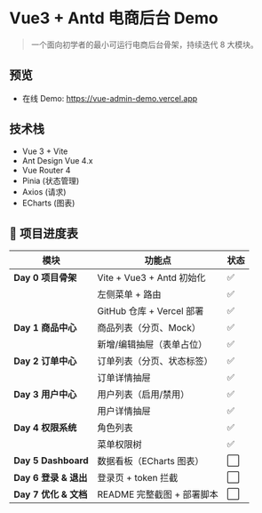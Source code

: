 # Vue3 + Antd 电商后台 Demo

> 一个面向初学者的最小可运行电商后台骨架，持续迭代 8 大模块。

## 预览
- 在线 Demo: https://vue-admin-demo.vercel.app  

## 技术栈
- Vue 3 + Vite
- Ant Design Vue 4.x
- Vue Router 4
- Pinia (状态管理)
- Axios (请求)
- ECharts (图表)

## 🚀 项目进度表

| 模块 | 功能点 | 状态 |
|---|---|---|
| **Day 0 项目骨架** | Vite + Vue3 + Antd 初始化 | ✅ |
| | 左侧菜单 + 路由 | ✅ |
| | GitHub 仓库 + Vercel 部署 | ✅ |
| **Day 1 商品中心** | 商品列表（分页、Mock） | ✅ |
| | 新增/编辑抽屉（表单占位） | ✅ |
| **Day 2 订单中心** | 订单列表（分页、状态标签） | ✅ |
| | 订单详情抽屉 | ✅ |
| **Day 3 用户中心** | 用户列表（启用/禁用） | ✅ |
| | 用户详情抽屉 | ✅ |
| **Day 4 权限系统** | 角色列表 | ✅ |
| | 菜单权限树 | ✅ |
| **Day 5 Dashboard** | 数据看板（ECharts 图表） | ⬜ |
| **Day 6 登录 & 退出** | 登录页 + token 拦截 | ⬜ |
| **Day 7 优化 & 文档** | README 完整截图 + 部署脚本 | ⬜ |

